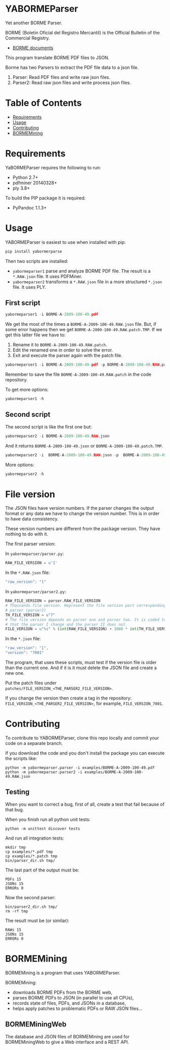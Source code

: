 # YABORMEParser

Yet another BORME Parser.

BORME (Boletin Oficial del Registro Mercantil) is the Official Bulletin of the
Commercial Registry.

* [BORME documents](https://boe.es/diario_borme/)

This program translate BORME PDF files to JSON.

Borme has two Parsers to extract the PDF file data to a json file.

1. Parser: Read PDF files and write raw json files.
2. Parser2: Read raw json files and write process json files.


# Table of Contents

* [Requirements](#requirements)
* [Usage](#usage)
* [Contributing](#contributing)
* [BORMEMining](#bormemining)

# Requirements

YaBORMEParser requires the following to run:

* Python 2.7+
* pdfminer 20140328+
* ply 3.8+

To build the PIP package it is required:

* PyPandoc 1.1.3+


# Usage

YABORMEParser is easiest to use when installed with pip:

```sh
pip install yabormerparse
```

Then two scripts are installed:

* `yabormeparser1` parse and analyze BORME PDF file. The result is a
  `*.RAW.json` file. It uses PDFMiner.
* `yabormeparser2` transforms a `*.RAW.json` file in a more structured `*.json`
  file. It uses PLY.

## First script

```python
yabormeparser1 -i BORME-A-2009-100-49.pdf
```

We get the most of the times a `BORME-A-2009-100-49.RAW.json` file. But, if some
error happens then we get `BORME-A-2009-100-49.RAW.patch.TMP`. If we get this
latter file we have to:

1. Rename it to `BORME-A-2009-100-49.RAW.patch`.
2. Edit the renamed one in order to solve the error.
3. Exit and execute the parser again with the patch file.

```python
yabormeparser1 -i BORME-A-2009-100-49.pdf -p BORME-A-2009-100-49.RAW.patch
```

Remember to save the file `BORME-A-2009-100-49.RAW.patch` in the code
repository.

To get more options:

```python
yabormeparser1 -h
```

## Second script

The second script is like the first one but:

```python
yabormeparser2 -i BORME-A-2009-100-49.RAW.json
```

And it returns `BORME-A-2009-100-49.json` or `BORME-A-2009-100-49.patch.TMP`.

```python
yabormeparser2 -i  BORME-A-2009-100-49.RAW.json -p  BORME-A-2009-100-49.patch
```

More options:

```python
yabormeparser2 -h
```

# File version

The JSON files have version numbers. If the parser changes the output format or
any data we have to change the version number. This is in order to have
data consistency.

These  version numbers are different from the package version. They have
nothing to do with it.

The first parser version:

In `yabormeparser/parser.py`:

```python
RAW_FILE_VERSION = u'1'
```

In the `*.RAW.json` file:

```js
"raw_version": "1"
```

In `yabormeparser/parser2.py`:

```python
RAW_FILE_VERSION = parser.RAW_FILE_VERSION
# Thousands file version. Represent the file version part corresponding to this
# parser (parser2)
TH_FILE_VERSION = u"7"
# The file version depends on parser one and parser two. It is coded to avoid
# that the parser I change and the parser II does not.
FILE_VERSION = u"%i" % (int(RAW_FILE_VERSION) + 1000 * int(TH_FILE_VERSION))
```

In the `*.json` file:

```js
"raw_version": "1",
"version": "7001"
```

The program, that uses these scripts, must test if the version file is older
than the current one. And if it is it must delete the JSON file and create a
new one.

Put the patch files under `patches/FILE_VERSION_<THE_PARSER2_FILE_VERSION>`.

If you change the version then create a tag in the repository:
`FILE_VERSION_<THE_PARSER2_FILE_VERSION>`, for example, `FILE_VERSION_7001`.


# Contributing

To contribute to YABORMEParser, clone this repo locally and commit your code on
a separate branch.

If you download the code and you don't install the package you can execute the
scripts like:

```
python -m yabormeparser.parser -i examples/BORME-A-2009-100-49.pdf
python -m yabormeparser.parser2 -i examples/BORME-A-2009-100-49.RAW.json
```

## Testing

When you want to correct a bug, first of all, create a test that fail because
of that bug.

When you finish run all python unit tests:

```
python -m unittest discover tests
```

And run all integration tests:

```
mkdir tmp
cp examples/*.pdf tmp
cp examples/*.patch tmp
bin/parser_dir.sh tmp/
```

The last part of the output must be:

```
PDFs 15
JSONs 15
ERRORs 0
```

Now the second parser:

```
bin/parser2_dir.sh tmp/
rm -rf tmp
```

The result must be (or similar):

```
RAWs 15
JSONs 15
ERRORs 0
```

# BORMEMining

BORMEMining is a program that uses YABORMEParser.

BORMEMining:

* downloads BORME PDFs from the BORME web,
* parses BORME PDFs to JSON (in parallel to use all CPUs),
* records state of files, PDFs, and JSONs in a database,
* helps apply patches to problematic PDFs or RAW JSON files...

## BORMEMiningWeb

The database and JSON files of BORMEMining are used for BORMEMiningWeb to give
a Web interface and a REST API.
